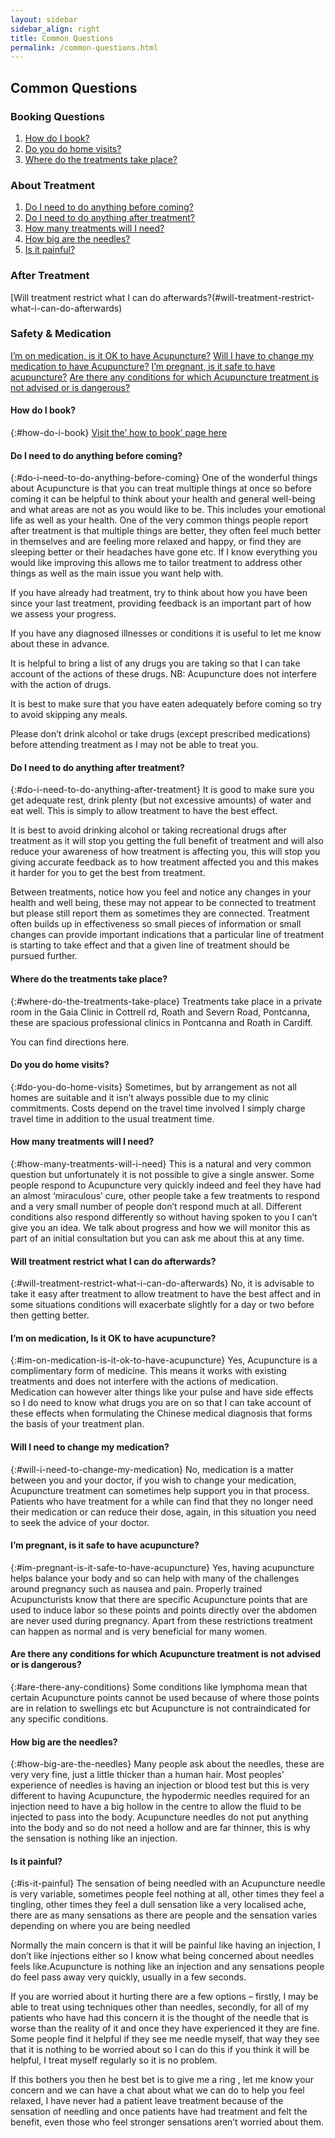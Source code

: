 ```yaml
---
layout: sidebar
sidebar_align: right
title: Common Questions
permalink: /common-questions.html
---
```

## Common Questions


### Booking Questions 
1. [How do I book?](#how-do-i-book)
2. [Do you do home visits?](#do-you-do-home-visits)
3. [Where do the treatments take place?](#where-do-the-treatments-take-place)


### About Treatment
1. [Do I need to do anything before coming?](#do-i-need-to-do-anything-before-coming)
2. [Do I need to do anything after treatment?](#do-i-need-to-do-anything-after-treatment)
3. [How many treatments will I need?](#how-many-treatments-will-i-need)
4. [How big are the needles?](#how-big-are-the-needles)
5. [Is it painful?](#is-it-painful)


### After Treatment
[Will treatment restrict what I can do afterwards?(#will-treatment-restrict-what-i-can-do-afterwards)


### Safety & Medication
[I’m on medication, is it OK to have Acupuncture?](#medication-is-it-ok-to-have-acupuncture)
[Will I have to change my medication to have Acupuncture?](#will-i-have-to-change-my-medication)
[I’m pregnant, is it safe to have acupuncture?](#im-pregnant-is-it-safe-to-have-acupuncture)
[Are there any conditions for which Acupuncture treatment is not advised or is dangerous?](#are-there-any-conditions-for-which-Acupuncture-treatment-is-not-advised-or-is-dangerous)





#### How do I book?
{:#how-do-i-book}
[Visit the’ how to book’ page here](/how-to-book.html)



#### Do I need to do anything before coming?
{:#do-i-need-to-do-anything-before-coming}
One of the wonderful things about Acupuncture is that you can treat multiple things at once so before coming it can be helpful to think about your health and general well-being and what areas are not as you would like to be. This includes your emotional life as well as your health. One of the very common things people report after treatment is that multiple things are better, they often feel much better in themselves and are feeling more relaxed and happy, or find they are sleeping better or their headaches have gone etc. If I know everything you would like improving this allows me to tailor treatment to address other things as well as the main issue you want help with.

If you have already had treatment, try to think about how you have been since your last treatment, providing feedback is an important part of how we assess your progress.

If you have any diagnosed illnesses or conditions it is useful to let me know about these in advance.

It is helpful to bring a list of any drugs you are taking so that I can take account of the actions of these drugs.  NB: Acupuncture does not interfere with the action of drugs.

It is best to make sure that you have eaten adequately before coming so try to avoid skipping any meals.

Please don’t drink alcohol or take drugs (except prescribed medications) before attending treatment as I may not be able to treat you.

#### Do I need to do anything after treatment?
{:#do-i-need-to-do-anything-after-treatment}
It is good to make sure you get adequate rest, drink plenty (but not excessive amounts) of water and eat well. This is simply to allow treatment to have the best effect.

It is best to avoid drinking alcohol or taking recreational drugs after treatment as it will stop you getting the full benefit of treatment and will also reduce your awareness of how treatment is affecting you, this will stop you giving accurate feedback as to how treatment affected you and this makes it harder for you to get the best from treatment.

Between treatments, notice how you feel and notice any changes in your health and well being, these may not appear to be connected to treatment but please still report them as sometimes they are connected. Treatment often builds up in effectiveness so small pieces of information or small changes can provide important indications that a particular line of treatment is starting to take effect and that a given line of treatment should be pursued further.

#### Where do the treatments take place?
{:#where-do-the-treatments-take-place}
Treatments take place in a private room in the Gaia Clinic in Cottrell rd, Roath and Severn Road, Pontcanna, these are spacious professional clinics in Pontcanna and Roath in Cardiff.

You can find directions here.

#### Do you do home visits?
{:#do-you-do-home-visits}
Sometimes, but by arrangement as not all homes are suitable and it isn’t always possible due to my clinic commitments. Costs depend on the travel time involved I simply charge travel time  in addition to the usual treatment time.

#### How many treatments will I need?
{:#how-many-treatments-will-i-need}
This is a natural and very common question but unfortunately it is not possible to give a single answer. Some people respond to Acupuncture very quickly indeed and feel they have had an almost ‘miraculous’ cure, other people take a few treatments to  respond and a very small number of people don’t respond much at all. Different conditions also respond differently so without having spoken to you I can’t give you an idea. We talk about progress and how we will monitor  this as part of an initial consultation but you can ask me about this at any time.

#### Will treatment restrict what I can do afterwards?
{:#will-treatment-restrict-what-i-can-do-afterwards}
No, it is advisable to take it easy after treatment to allow treatment to have the best affect and in some situations conditions will exacerbate slightly for a day or two before then getting better.

#### I’m on medication, Is it OK to have acupuncture?
{:#im-on-medication-is-it-ok-to-have-acupuncture}
Yes, Acupuncture is a complimentary form of medicine. This means it works with existing treatments and does not interfere with the actions of medication. Medication can however alter things like your pulse and have side effects so I do need to know what drugs you are on so that I can take account of these effects when formulating the  Chinese medical diagnosis that forms the basis of your treatment plan.

#### Will I need to change my medication?
{:#will-i-need-to-change-my-medication}
No, medication is a matter between you and your doctor, if you wish to change your medication, Acupuncture treatment can sometimes help support you in that process.
Patients who have treatment for a while can find that they no longer need their medication or can reduce their dose, again, in this situation you need to seek the advice of your doctor.

#### I’m pregnant, is it safe to have acupuncture?
{:#im-pregnant-is-it-safe-to-have-acupuncture}
Yes, having acupuncture helps balance your body and so can help with many of the challenges around pregnancy such as nausea  and pain.  Properly trained Acupuncturists know that there are specific Acupuncture points that are used to induce labor so these points  and points directly over the abdomen are never used during pregnancy. Apart from these restrictions treatment can happen as normal and is very beneficial for many women.

#### Are there any conditions for which Acupuncture treatment is not advised or is dangerous?
{:#are-there-any-conditions}
Some conditions like lymphoma mean that certain Acupuncture points cannot be used because of where those points are in relation to swellings etc but Acupuncture is not contraindicated for any specific conditions.

#### How big are the needles?
{:#how-big-are-the-needles}
Many people ask about the needles, these are very very fine, just a little thicker than a human hair.
Most peoples’ experience of needles is having an injection or blood test but this is very different to having Acupuncture, the hypodermic needles required for an injection need to have a big hollow in the centre to allow the fluid to be injected to pass into the body. Acupuncture needles do not put anything into the body and so do not need a hollow and are far thinner, this is why the sensation is nothing like an injection.

#### Is it painful?
{:#is-it-painful}
The sensation of being needled with an Acupuncture needle is very variable, sometimes people feel nothing at all, other times they feel a tingling, other times they feel a dull sensation like a very localised ache,  there are as many sensations as there are people and the sensation varies depending on where you are being needled

Normally the main concern is that it will be painful like having an injection, I don’t like injections either so I know what being concerned about needles feels like.Acupuncture is nothing like an injection and any sensations people do feel pass away very quickly, usually in a few seconds.

If you are worried about it hurting there are a few options – firstly, I may be able to treat using techniques other than needles, secondly, for all of my patients who have had this concern it is the thought of the needle that is worse than the reality of it and once they have experienced it they are fine. 
 Some people find it helpful if they see me needle myself, that way they see that it is nothing to be worried about so I can do this if you think it will be helpful, I treat myself regularly so it is no problem.

If this bothers you then he best bet is to give me a ring , let me know your concern and we can have a chat about what we can do to help you feel relaxed, I have never had a patient leave treatment because of the sensation of needling and once patients have had treatment and felt the benefit, even those who feel stronger sensations aren’t worried about them.